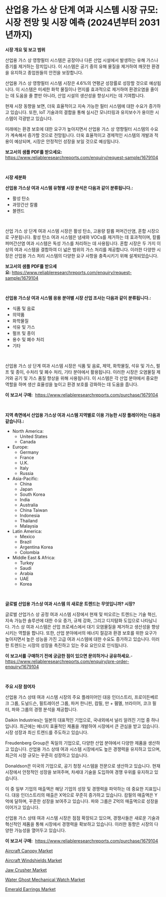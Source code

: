 <p><h1>산업용 가스 상 단계 여과 시스템 시장 규모: 시장 전망 및 시장 예측 (2024년부터 2031년까지)</h1></p><p><strong>시장 개요 및 보고 범위</strong></p>
<p><p>산업용 가스 상 영향필터 시스템은 공장이나 다른 산업 시설에서 발생하는 유해 가스나 증기를 제거하는 장치입니다. 이 시스템은 공기 중의 유해 물질을 제거하여 깨끗한 환경을 유지하고 종업원들의 안전을 보장합니다.</p><p>산업용 가스 상 영향필터 시스템 시장은 4.6%의 연평균 성장률로 성장할 것으로 예상됩니다. 이 시스템은 미세한 화학 물질이나 먼지를 효과적으로 제거하여 환경오염을 줄이는 데 도움을 줄 뿐만 아니라, 산업 시설의 생산성을 향상시키는 데 기여합니다.</p><p>현재 시장 동향을 보면, 더욱 효율적이고 지속 가능한 필터 시스템에 대한 수요가 증가하고 있습니다. 또한, IoT 기술과의 결합을 통해 실시간 모니터링과 유지보수가 용이한 시스템이 각광받고 있습니다.</p><p>미래에는 환경 보호에 대한 요구가 높아지면서 산업용 가스 상 영향필터 시스템의 수요가 계속해서 증가할 것으로 전망됩니다. 더욱 효율적이고 경제적인 시스템의 개발과 적용이 예상되며, 시장은 안정적인 성장을 보일 것으로 예상됩니다.</p></p>
<p><strong>보고서의 샘플 PDF를 받으세요:</strong> <a href="https://www.reliableresearchreports.com/enquiry/request-sample/1679104">https://www.reliableresearchreports.com/enquiry/request-sample/1679104</a></p>
<p>&nbsp;</p>
<p><strong>시장 세분화</strong></p>
<p><strong>산업용 가스상 여과 시스템 유형별 시장 분석은 다음과 같이 분류됩니다.:</strong></p>
<p><ul><li>활성 탄소</li><li>과망간산 칼륨</li><li>블렌드</li></ul></p>
<p>&nbsp;</p>
<p><p>산업 가스 상 단계 여과 시스템 시장은 활성 탄소, 고용량 칼륨 퍼머간산염, 혼합 시장으로 구분됩니다. 활성 탄소 여과 시스템은 냄새와 VOCs를 제거하는 데 효과적이며, 칼륨 퍼머간산염 여과 시스템은 독성 가스를 처리하는 데 사용됩니다. 혼합 시장은 두 가지 이상의 여과 시스템을 결합하여 더 넓은 범위의 가스 처리를 제공합니다. 이러한 다양한 시장은 산업용 가스 처리 시스템의 다양한 요구 사항을 충족시키기 위해 설계되었습니다.</p></p>
<p><strong>보고서의 샘플 PDF를 받으세요:</strong>&nbsp;<a href="https://www.reliableresearchreports.com/enquiry/request-sample/1679104">https://www.reliableresearchreports.com/enquiry/request-sample/1679104</a></p>
<p>&nbsp;</p>
<p><strong> 산업용 가스상 여과 시스템 응용 분야별 시장 산업 조사는 다음과 같이 분류됩니다.:</strong></p>
<p><ul><li>식품 및 음료</li><li>의약품</li><li>화학물질</li><li>석유 및 가스</li><li>펄프 및 종이</li><li>용수 및 폐수 처리</li><li>기타</li></ul></p>
<p>&nbsp;</p>
<p><p>산업용 가스 상 단계 여과 시스템 시장은 식품 및 음료, 제약, 화학물질, 석유 및 가스, 펄프 및 종이, 수처리 및 폐수 처리, 기타 분야에서 활용됩니다. 이러한 시장은 오염물질 제거와 공기 및 가스 품질 향상을 위해 사용됩니다. 이 시스템은 각 산업 분야에서 중요한 역할을 하며 생산 효율성을 높이고 환경 보호를 강화하는 데 도움을 줍니다.</p></p>
<p><strong>이 보고서 구매:</strong>&nbsp; <a href="https://www.reliableresearchreports.com/purchase/1679104">https://www.reliableresearchreports.com/purchase/1679104</a></p>
<p>&nbsp;</p>
<p><strong>지역 측면에서 산업용 가스상 여과 시스템 지역별로 이용 가능한 시장 플레이어는 다음과 같습니다.:</strong></p>
<p><ul>
    <li>
        North America:
        <ul>
            <li>United States</li>
            <li>Canada</li>
        </ul>
    </li>
    <li>
        Europe:
        <ul>
            <li>Germany</li>
            <li>France</li>
            <li>U.K.</li>
            <li>Italy</li>
            <li>Russia</li>
        </ul>
    </li>
    <li>
        Asia-Pacific:
        <ul>
            <li>China</li>
            <li>Japan</li>
            <li>South Korea</li>
            <li>India</li>
            <li>Australia</li>
            <li>China Taiwan</li>
            <li>Indonesia</li>
            <li>Thailand</li>
            <li>Malaysia</li>
        </ul>
    </li>
    <li>
        Latin America:
        <ul>
            <li>Mexico</li>
            <li>Brazil</li>
            <li>Argentina Korea</li>
            <li>Colombia</li>
        </ul>
    </li>
    <li>
        Middle East & Africa:
        <ul>
            <li>Turkey</li>
            <li>Saudi</li>
            <li>Arabia</li>
            <li>UAE</li>
            <li>Korea</li>
        </ul>
    </li>
    </ul></p>
<p>&nbsp;</p>
<p><strong>글로벌 산업용 가스상 여과 시스템 의 새로운 트렌드는 무엇입니까? 시장?</strong></p>
<p><p>글로벌 산업가스 상 공정 여과 시스템 시장에서 현재 및 떠오르는 트렌드는 기술 혁신, 지속 가능한 솔루션에 대한 수요 증가, 규제 강화, 그리고 디지턈화 도입으로 나타납니다. 가스 상 여과 시스템은 산업 프로세스에서 대기 오염물질을 제거하고 생산성을 향상시키는 역할을 합니다. 또한, 산업 분야에서의 에너지 절감과 환경 보호를 위한 요구가 높아지면서 높은 성능을 가진 고급 여과 시스템에 대한 수요도 증가하고 있습니다. 이러한 트렌드는 시장의 성장을 촉진하고 있는 주요 요인으로 인식됩니다.</p></p>
<p><strong>이 보고서를 구매하기 전에 궁금한 점이 있으면 문의하거나 공유하세요.</strong>- <a href="https://www.reliableresearchreports.com/enquiry/pre-order-enquiry/1679104">https://www.reliableresearchreports.com/enquiry/pre-order-enquiry/1679104</a></p>
<p>&nbsp;</p>
<p><strong>주요 시장 참여자</strong></p>
<p><p>산업용 가스 상태 여과 시스템 시장의 주요 플레이어인 대응 인더스트리, 프로이든베르크 그룹, 도널드슨, 필트레이션 그룹, 파커 한니핀, 캄필, 만 + 휌멜, 브라이어, 코크 필터, 파와 그룹의 경쟁 분석을 제공합니다. </p><p>Daikin Industries는 일본의 대표적인 기업으로, 국내외에서 널리 알려진 기업 중 하나입니다. 최근에는 에너지 효율적인 제품을 개발하여 시장에서 큰 관심을 받고 있습니다. 시장 성장과 최신 트렌드를 주도하고 있습니다. </p><p>Freudenberg Group은 독일의 기업으로, 다양한 산업 분야에서 다양한 제품을 생산하고 있습니다. 산업용 가스 상태 여과 시스템 시장에서도 높은 경쟁력을 유지하고 있으며, 최근의 시장 규모는 꾸준히 성장하고 있습니다. </p><p>Donaldson은 미국의 기업으로, 공기 청정 시스템을 전문으로 생산하고 있습니다. 현재 시장에서 안정적인 성장을 보여주며, 차세대 기술을 도입하여 경쟁 우위를 유지하고 있습니다. </p><p>이 중 일부 기업의 매출액은 해당 기업의 성장 및 경쟁력을 파악하는 데 중요한 지표입니다. 대응 인더스트리의 매출은 X억으로 꾸준히 증가하고 있습니다. 캄필의 매출액은 Y억에 달하며, 꾸준한 성장을 보여주고 있습니다. 파와 그룹은 Z억의 매출액으로 성장을 이어가고 있습니다. </p><p>산업용 가스 상태 여과 시스템 시장은 점점 확장되고 있으며, 경쟁사들은 새로운 기술과 혁신적인 제품을 통해 시장에서 경쟁력을 확보하고 있습니다. 이러한 동향은 시장의 다양한 가능성을 열어두고 있습니다.</p></p>
<p><strong>이 보고서 구매:</strong>&nbsp;&nbsp;<a href="https://www.reliableresearchreports.com/purchase/1679104">https://www.reliableresearchreports.com/purchase/1679104</a></p>
<p><p><a href="https://unruly-ladybug-44b.notion.site/Aircraft-Canopy-Market-Share-Market-New-Trends-Analysis-Report-By-Type-By-Application-By-End-use-c8be3044a6b74ccd80ac10af9e4c0beb">Aircraft Canopy Market</a></p><p><a href="https://shimmer-gardenia-37a.notion.site/Aircraft-Windshields-Market-Size-Focuses-on-Market-Dynamics-In-Depth-Analysis-and-Future-Projection-c314f6ea945b4691a443adc4ddc9a933">Aircraft Windshields Market</a></p><p><a href="https://view.publitas.com/reportprime-1/jaw-crusher-market-growth-market-trends-covid-19-impact-and-forecasts-for-period-from-2024-2031/">Jaw Crusher Market</a></p><p><a href="https://issuu.com/reportprime-2/docs/water-ghost-mechanical-watch-market-size-2030.pptx">Water Ghost Mechanical Watch Market</a></p><p><a href="https://github.com/vimar16th/Market-Research-Report-List-3/blob/main/emerald-earrings-market.md">Emerald Earrings Market</a></p></p>
